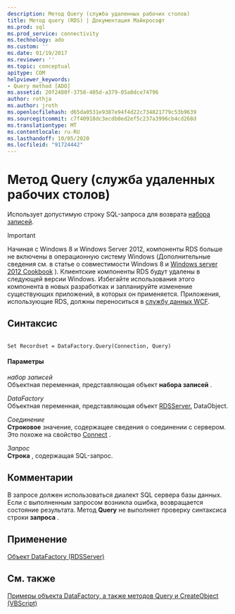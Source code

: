 ```yaml
---
description: Метод Query (служба удаленных рабочих столов)
title: Метод query (RDS) | Документация Майкрософт
ms.prod: sql
ms.prod_service: connectivity
ms.technology: ado
ms.custom: ''
ms.date: 01/19/2017
ms.reviewer: ''
ms.topic: conceptual
apitype: COM
helpviewer_keywords:
- Query method [ADO]
ms.assetid: 20f2480f-3758-405d-a379-05a0dce74796
author: rothja
ms.author: jroth
ms.openlocfilehash: d65da0531e9387e94f4d22c734821779c53b9639
ms.sourcegitcommit: c7f40918dc3ecdb0ed2ef5c237a3996cb4cd268d
ms.translationtype: MT
ms.contentlocale: ru-RU
ms.lasthandoff: 10/05/2020
ms.locfileid: "91724442"
---
```

# <a name="query-method-rds"></a>Метод Query (служба удаленных рабочих столов)
Использует допустимую строку SQL-запроса для возврата [набора записей](../ado-api/recordset-object-ado.md).  
  
> [!IMPORTANT]
>  Начиная с Windows 8 и Windows Server 2012, компоненты RDS больше не включены в операционную систему Windows (Дополнительные сведения см. в статье о совместимости Windows 8 и [Windows server 2012 Cookbook](https://www.microsoft.com/download/details.aspx?id=27416) ). Клиентские компоненты RDS будут удалены в следующей версии Windows. Избегайте использования этого компонента в новых разработках и запланируйте изменение существующих приложений, в которых он применяется. Приложения, использующие RDS, должны переноситься в [службу данных WCF](/dotnet/framework/wcf/).  
  
## <a name="syntax"></a>Синтаксис  
  
```  
  
Set Recordset = DataFactory.Query(Connection, Query)  
```  
  
#### <a name="parameters"></a>Параметры  
 *набор записей*  
 Объектная переменная, представляющая объект **набора записей** .  
  
 *DataFactory*  
 Объектная переменная, представляющая объект [RDSServer.](./datafactory-object-rdsserver.md) DataObject.  
  
 *Соединение*  
 **Строковое** значение, содержащее сведения о соединении с сервером. Это похоже на свойство [Connect](./connect-property-rds.md) .  
  
 *Запрос*  
 **Строка** , содержащая SQL-запрос.  
  
## <a name="remarks"></a>Комментарии  
 В запросе должен использоваться диалект SQL сервера базы данных. Если с выполненным запросом возникла ошибка, возвращается состояние результата. Метод **Query** не выполняет проверку синтаксиса строки **запроса** .  
  
## <a name="applies-to"></a>Применение  
 [Объект DataFactory (RDSServer)](./datafactory-object-rdsserver.md)  
  
## <a name="see-also"></a>См. также  
 [Примеры объекта DataFactory, а также методов Query и CreateObject (VBScript)](./datafactory-object-query-method-and-createobject-method-example-vbscript.md)